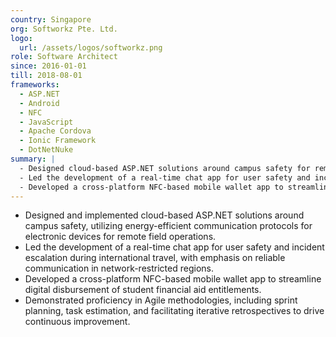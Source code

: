 ```yaml
---
country: Singapore
org: Softworkz Pte. Ltd.
logo:
  url: /assets/logos/softworkz.png
role: Software Architect
since: 2016-01-01
till: 2018-08-01
frameworks:
  - ASP.NET
  - Android
  - NFC
  - JavaScript
  - Apache Cordova
  - Ionic Framework
  - DotNetNuke
summary: |
  - Designed cloud-based ASP.NET solutions around campus safety for remote field operations.
  - Led the development of a real-time chat app for user safety and incident escalation with emphasis on reliable communication in network-restricted regions.
  - Developed a cross-platform NFC-based mobile wallet app to streamline digital disbursement.
---
```


- Designed and implemented cloud-based ASP.NET solutions around campus safety, utilizing energy-efficient communication protocols for electronic devices for remote field operations.
- Led the development of a real-time chat app for user safety and incident escalation during international travel, with emphasis on reliable communication in network-restricted regions.
- Developed a cross-platform NFC-based mobile wallet app to streamline digital disbursement of student financial aid entitlements.
- Demonstrated proficiency in Agile methodologies, including sprint planning, task estimation, and facilitating iterative retrospectives to drive continuous improvement.
